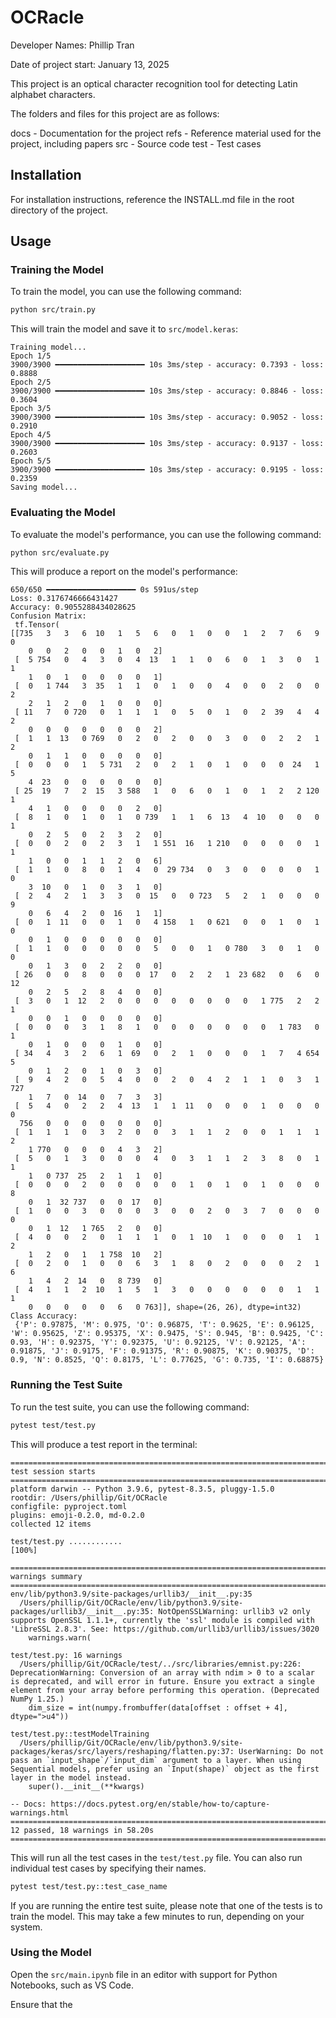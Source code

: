 # OCRacle

Developer Names: Phillip Tran

Date of project start: January 13, 2025

This project is an optical character recognition tool for detecting Latin alphabet characters.

The folders and files for this project are as follows:

docs - Documentation for the project
refs - Reference material used for the project, including papers
src - Source code
test - Test cases

## Installation

For installation instructions, reference the INSTALL.md file in the root directory of the project.

## Usage

### Training the Model

To train the model, you can use the following command:
```bash
python src/train.py
```

This will train the model and save it to `src/model.keras`:

```
Training model...
Epoch 1/5
3900/3900 ━━━━━━━━━━━━━━━━━━━━ 10s 3ms/step - accuracy: 0.7393 - loss: 0.8888        
Epoch 2/5
3900/3900 ━━━━━━━━━━━━━━━━━━━━ 10s 3ms/step - accuracy: 0.8846 - loss: 0.3604 
Epoch 3/5
3900/3900 ━━━━━━━━━━━━━━━━━━━━ 10s 3ms/step - accuracy: 0.9052 - loss: 0.2910 
Epoch 4/5
3900/3900 ━━━━━━━━━━━━━━━━━━━━ 10s 3ms/step - accuracy: 0.9137 - loss: 0.2603 
Epoch 5/5
3900/3900 ━━━━━━━━━━━━━━━━━━━━ 10s 3ms/step - accuracy: 0.9195 - loss: 0.2359 
Saving model...
```

### Evaluating the Model

To evaluate the model's performance, you can use the following command:
```bash
python src/evaluate.py
```

This will produce a report on the model's performance:

```
650/650 ━━━━━━━━━━━━━━━━━━━━ 0s 591us/step
Loss: 0.3176746666431427
Accuracy: 0.9055288434028625
Confusion Matrix:
 tf.Tensor(
[[735   3   3   6  10   1   5   6   0   1   0   0   1   2   7   6   9   0
    0   0   2   0   0   1   0   2]
 [  5 754   0   4   3   0   4  13   1   1   0   6   0   1   3   0   1   1
    1   0   1   0   0   0   0   1]
 [  0   1 744   3  35   1   1   0   1   0   0   4   0   0   2   0   0   2
    2   1   2   0   1   0   0   0]
 [ 11   7   0 720   0   1   1   1   0   5   0   1   0   2  39   4   4   2
    0   0   0   0   0   0   0   2]
 [  1   1  13   0 769   0   2   0   2   0   0   3   0   0   2   2   1   2
    0   1   1   0   0   0   0   0]
 [  0   0   0   1   5 731   2   0   2   1   0   1   0   0   0  24   1   5
    4  23   0   0   0   0   0   0]
 [ 25  19   7   2  15   3 588   1   0   6   0   1   0   1   2   2 120   1
    4   1   0   0   0   0   2   0]
 [  8   1   0   1   0   1   0 739   1   1   6  13   4  10   0   0   0   1
    0   2   5   0   2   3   2   0]
 [  0   0   2   0   2   3   1   1 551  16   1 210   0   0   0   0   1   1
    1   0   0   1   1   2   0   6]
 [  1   1   0   8   0   1   4   0  29 734   0   3   0   0   0   0   1   0
    3  10   0   1   0   3   1   0]
 [  2   4   2   1   3   3   0  15   0   0 723   5   2   1   0   0   0   9
    0   6   4   2   0  16   1   1]
 [  0   1  11   0   0   1   0   4 158   1   0 621   0   0   1   0   1   0
    0   1   0   0   0   0   0   0]
 [  1   1   0   0   0   0   0   5   0   0   1   0 780   3   0   1   0   0
    0   1   3   0   2   2   0   0]
 [ 26   0   0   8   0   0   0  17   0   2   2   1  23 682   0   6   0  12
    0   2   5   2   8   4   0   0]
 [  3   0   1  12   2   0   0   0   0   0   0   0   0   1 775   2   2   1
    0   0   1   0   0   0   0   0]
 [  0   0   0   3   1   8   1   0   0   0   0   0   0   0   1 783   0   1
    0   1   0   0   0   1   0   0]
 [ 34   4   3   2   6   1  69   0   2   1   0   0   0   1   7   4 654   5
    0   1   2   0   1   0   3   0]
 [  9   4   2   0   5   4   0   0   2   0   4   2   1   1   0   3   1 727
    1   7   0  14   0   7   3   3]
 [  5   4   0   2   2   4  13   1   1  11   0   0   0   1   0   0   0   0
  756   0   0   0   0   0   0   0]
 [  1   1   1   0   3   2   0   0   3   1   1   2   0   0   1   1   1   2
    1 770   0   0   0   4   3   2]
 [  5   0   1   3   0   0   0   4   0   3   1   1   2   3   8   0   1   1
    1   0 737  25   2   1   1   0]
 [  0   0   0   2   0   0   0   0   0   1   0   1   0   1   0   0   0   8
    0   1  32 737   0   0  17   0]
 [  1   0   0   3   0   0   0   3   0   0   2   0   3   7   0   0   0   0
    0   1  12   1 765   2   0   0]
 [  4   0   0   2   0   1   1   1   0   1  10   1   0   0   0   1   1   2
    1   2   0   1   1 758  10   2]
 [  0   2   0   1   0   0   6   3   1   8   0   2   0   0   0   2   1   6
    1   4   2  14   0   8 739   0]
 [  4   1   1   2  10   1   5   1   3   0   0   0   0   0   0   1   1   1
    0   0   0   0   0   6   0 763]], shape=(26, 26), dtype=int32)
Class Accuracy:
 {'P': 0.97875, 'M': 0.975, 'O': 0.96875, 'T': 0.9625, 'E': 0.96125, 'W': 0.95625, 'Z': 0.95375, 'X': 0.9475, 'S': 0.945, 'B': 0.9425, 'C': 0.93, 'H': 0.92375, 'Y': 0.92375, 'U': 0.92125, 'V': 0.92125, 'A': 0.91875, 'J': 0.9175, 'F': 0.91375, 'R': 0.90875, 'K': 0.90375, 'D': 0.9, 'N': 0.8525, 'Q': 0.8175, 'L': 0.77625, 'G': 0.735, 'I': 0.68875}
```

### Running the Test Suite

To run the test suite, you can use the following command:
```bash
pytest test/test.py
```

This will produce a test report in the terminal:

```
======================================================================================= test session starts ========================================================================================
platform darwin -- Python 3.9.6, pytest-8.3.5, pluggy-1.5.0
rootdir: /Users/phillip/Git/OCRacle
configfile: pyproject.toml
plugins: emoji-0.2.0, md-0.2.0
collected 12 items                                                                                                                                                                                 

test/test.py ............                                                                                                                                                                    [100%]

========================================================================================= warnings summary =========================================================================================
env/lib/python3.9/site-packages/urllib3/__init__.py:35
  /Users/phillip/Git/OCRacle/env/lib/python3.9/site-packages/urllib3/__init__.py:35: NotOpenSSLWarning: urllib3 v2 only supports OpenSSL 1.1.1+, currently the 'ssl' module is compiled with 'LibreSSL 2.8.3'. See: https://github.com/urllib3/urllib3/issues/3020
    warnings.warn(

test/test.py: 16 warnings
  /Users/phillip/Git/OCRacle/test/../src/libraries/emnist.py:226: DeprecationWarning: Conversion of an array with ndim > 0 to a scalar is deprecated, and will error in future. Ensure you extract a single element from your array before performing this operation. (Deprecated NumPy 1.25.)
    dim_size = int(numpy.frombuffer(data[offset : offset + 4], dtype=">u4"))

test/test.py::testModelTraining
  /Users/phillip/Git/OCRacle/env/lib/python3.9/site-packages/keras/src/layers/reshaping/flatten.py:37: UserWarning: Do not pass an `input_shape`/`input_dim` argument to a layer. When using Sequential models, prefer using an `Input(shape)` object as the first layer in the model instead.
    super().__init__(**kwargs)

-- Docs: https://docs.pytest.org/en/stable/how-to/capture-warnings.html
================================================================================= 12 passed, 18 warnings in 58.20s =================================================================================
```

This will run all the test cases in the `test/test.py` file. You can also run individual test cases by specifying their names.
```bash
pytest test/test.py::test_case_name
```

If you are running the entire test suite, please note that one of the tests is
to train the model. This may take a few minutes to run, depending on your
system.

### Using the Model

Open the `src/main.ipynb` file in an editor with support for Python Notebooks,
such as VS Code.

Ensure that the 